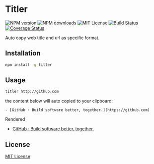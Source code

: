 # Titler

[![NPM version][npm-version-image]][npm-url] [![NPM downloads][npm-downloads-image]][npm-url] [![MIT License][license-image]][license-url] [![Build Status][travis-image]][travis-url]
[![Coverage Status](https://coveralls.io/repos/hanksudo/titler/badge.svg?branch=master)](https://coveralls.io/r/hanksudo/titler?branch=master)

Auto copy web title and url as specific format.

## Installation

```bash
npm install -g titler
```

## Usage

```bash
titler http://github.com
```

the content below will auto copied to your clipboard:

```
- [GitHub · Build software better, together.](https://github.com)
```

Rendered

- [GitHub · Build software better, together.](https://github.com)

## License

[MIT License](https://github.com/hanksudo/titler/blob/master/LICENSE)

[license-image]: http://img.shields.io/badge/license-MIT-blue.svg?style=flat
[license-url]: LICENSE

[npm-url]: https://npmjs.org/package/titler
[npm-version-image]: http://img.shields.io/npm/v/titler.svg?style=flat
[npm-downloads-image]: http://img.shields.io/npm/dm/titler.svg?style=flat

[travis-url]: https://travis-ci.org/hanksudo/titler.svg?branch=master
[travis-image]: http://img.shields.io/travis/hanksudo/titler/master.svg?style=flat